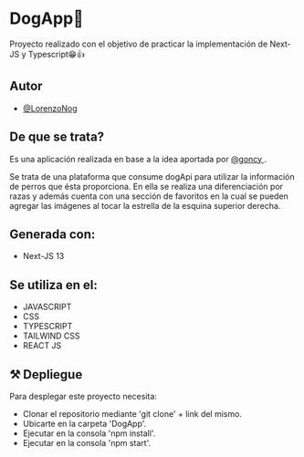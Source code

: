 
# DogApp🐶

Proyecto realizado con el objetivo de practicar la implementación de Next-JS y Typescript😁👍


## Autor

- [@LorenzoNog](https://www.github.com/LorenzoNog)


## De que se trata?

Es una aplicación realizada en base a la idea aportada por [@goncy ](https://www.github.com/goncy).

Se trata de una plataforma que consume dogApi para utilizar la información de perros que ésta proporciona. En ella se realiza una diferenciación por razas y además cuenta con una sección de favoritos en la cual se pueden agregar las imágenes al tocar la estrella de la esquina superior derecha.


## Generada con:

- Next-JS 13


## Se utiliza en el:

- JAVASCRIPT
- CSS
- TYPESCRIPT
- TAILWIND CSS
- REACT JS


## ⚒️ Depliegue

Para desplegar este proyecto necesita:

- Clonar el repositorio mediante 'git clone' + link del mismo.
- Ubicarte en la carpeta 'DogApp'.
- Ejecutar en la consola 'npm install'.
- Ejecutar en la consola 'npm start'.
